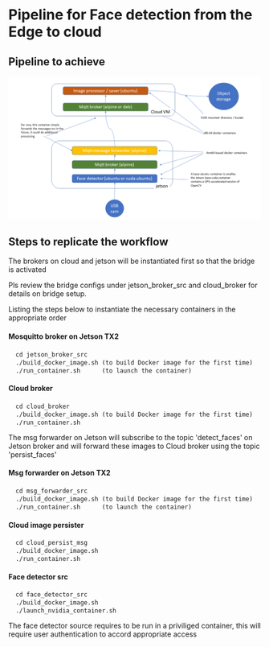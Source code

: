 # Pipeline for Face detection from the Edge to cloud

## Pipeline to achieve
![alt text](https://github.com/sthiruvallur/w251-spring2020/blob/3ea98473c5887e944bd26ab0324fc0f2a253e8e4/HW3/end_to_end_workflow.png "End to End workflow")

## Steps to replicate the workflow
   The brokers on cloud and jetson will be instantiated first so that the bridge is activated
   
   Pls review the bridge configs under jetson_broker_src and cloud_broker for details on bridge setup.
   
   Listing the steps below to instantiate the necessary containers in the appropriate order

#### Mosquitto broker on Jetson TX2

```
  cd jetson_broker_src
  ./build_docker_image.sh (to build Docker image for the first time)
  ./run_container.sh      (to launch the container)
```

#### Cloud broker 

```
  cd cloud_broker
  ./build_docker_image.sh (to build Docker image for the first time)
  ./run_container.sh
```

  The msg forwarder on Jetson will subscribe to the topic 'detect_faces' on Jetson broker and will forward these images to Cloud broker using the topic 'persist_faces'  


#### Msg forwarder on Jetson TX2

```
  cd msg_forwarder_src
  ./build_docker_image.sh (to build Docker image for the first time)
  ./run_container.sh      (to launch the container)
```


#### Cloud image persister

```
  cd cloud_persist_msg
  ./build_docker_image.sh
  ./run_container.sh
```

#### Face detector src

```
  cd face_detector_src
  ./build_docker_image.sh
  ./launch_nvidia_container.sh 
```

The face detector source requires to be run in a priviliged container, this will require user authentication to accord appropriate access
